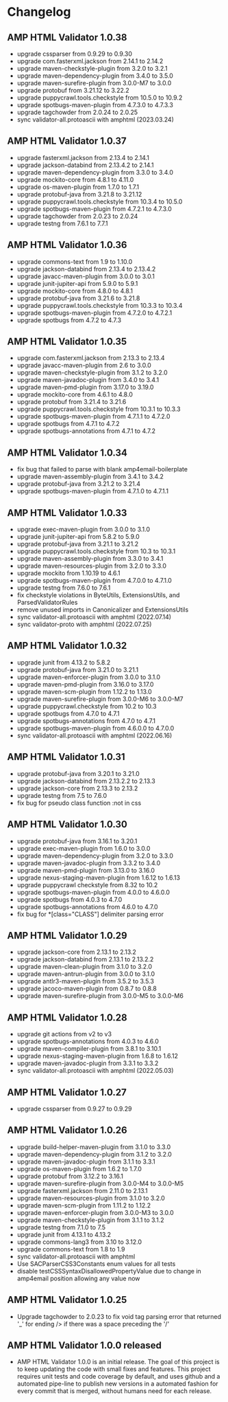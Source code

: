 # Changelog

## AMP HTML Validator 1.0.38
- upgrade cssparser from 0.9.29 to 0.9.30
- upgrade com.fasterxml.jackson from 2.14.1 to 2.14.2
- upgrade maven-checkstyle-plugin  from 3.2.0 to 3.2.1
- upgrade maven-dependency-plugin from 3.4.0 to 3.5.0
- upgrade maven-surefire-plugin from 3.0.0-M7 to 3.0.0
- upgrade protobuf from 3.21.12 to 3.22.2
- upgrade puppycrawl.tools.checkstyle from 10.5.0 to 10.9.2
- upgrade spotbugs-maven-plugin from 4.7.3.0 to 4.7.3.3
- upgrade tagchowder from 2.0.24 to 2.0.25
- sync validator-all.protoascii with amphtml (2023.03.24)

## AMP HTML Validator 1.0.37
- upgrade fasterxml.jackson from 2.13.4 to 2.14.1
- upgrade jackson-databind from 2.13.4.2 to 2.14.1
- upgrade maven-dependency-plugin from 3.3.0 to 3.4.0
- upgrade mockito-core from 4.8.1 to 4.11.0
- upgrade os-maven-plugin from 1.7.0 to 1.7.1
- upgrade protobuf-java from 3.21.8 to 3.21.12
- upgrade puppycrawl.tools.checkstyle from 10.3.4 to 10.5.0
- upgrade spotbugs-maven-plugin from 4.7.2.1 to 4.7.3.0
- upgrade tagchowder from 2.0.23 to 2.0.24
- upgrade testng from 7.6.1 to 7.7.1

## AMP HTML Validator 1.0.36
- upgrade commons-text from 1.9 to 1.10.0
- upgrade jackson-databind from 2.13.4 to 2.13.4.2
- upgrade javacc-maven-plugin from 3.0.0 to 3.0.1
- upgrade junit-jupiter-api from 5.9.0 to 5.9.1
- upgrade mockito-core from 4.8.0 to 4.8.1
- upgrade protobuf-java from 3.21.6 to 3.21.8
- upgrade puppycrawl.tools.checkstyle from 10.3.3 to 10.3.4
- upgrade spotbugs-maven-plugin from 4.7.2.0 to 4.7.2.1
- upgrade spotbugs from 4.7.2 to 4.7.3

## AMP HTML Validator 1.0.35
- upgrade com.fasterxml.jackson from 2.13.3 to 2.13.4
- upgrade javacc-maven-plugin from 2.6 to 3.0.0
- upgrade maven-checkstyle-plugin  from 3.1.2 to 3.2.0
- upgrade maven-javadoc-plugin from 3.4.0 to 3.4.1
- upgrade maven-pmd-plugin from 3.17.0 to 3.19.0
- upgrade mockito-core from 4.6.1 to 4.8.0
- upgrade protobuf from 3.21.4 to 3.21.6
- upgrade puppycrawl.tools.checkstyle from 10.3.1 to 10.3.3
- upgrade spotbugs-maven-plugin from 4.7.1.1 to 4.7.2.0
- upgrade spotbugs from 4.7.1 to 4.7.2
- upgrade spotbugs-annotations from 4.7.1 to 4.7.2

## AMP HTML Validator 1.0.34
- fix bug that failed to parse with blank amp4email-boilerplate
- upgrade maven-assembly-plugin from 3.4.1 to 3.4.2
- upgrade protobuf-java from 3.21.2 to 3.21.4
- upgrade spotbugs-maven-plugin from 4.7.1.0 to 4.7.1.1

## AMP HTML Validator 1.0.33
- upgrade exec-maven-plugin from 3.0.0 to 3.1.0
- upgrade junit-jupiter-api from 5.8.2 to 5.9.0
- upgrade protobuf-java from 3.21.1 to 3.21.2
- upgrade puppycrawl.tools.checkstyle from 10.3 to 10.3.1
- upgrade maven-assembly-plugin from 3.3.0 to 3.4.1
- upgrade maven-resources-plugin from 3.2.0 to 3.3.0
- upgrade mockito from 1.10.19 to 4.6.1
- upgrade spotbugs-maven-plugin from 4.7.0.0 to 4.7.1.0
- upgrade testng from 7.6.0 to 7.6.1
- fix checkstyle violations in ByteUtils, ExtensionsUtils, and ParsedValidatorRules
- remove unused imports in Canonicalizer and ExtensionsUtils
- sync validator-all.protoascii with amphtml (2022.07.14)
- sync validator-proto with amphtml (2022.07.25)

## AMP HTML Validator 1.0.32
- upgrade junit from 4.13.2 to 5.8.2
- upgrade protobuf-java from 3.21.0 to 3.21.1
- upgrade maven-enforcer-plugin from 3.0.0 to 3.1.0
- upgrade maven-pmd-plugin from 3.16.0 to 3.17.0
- upgrade maven-scm-plugin from 1.12.2 to 1.13.0
- upgrade maven-surefire-plugin from 3.0.0-M6 to 3.0.0-M7
- upgrade puppycrawl.checkstyle from 10.2 to 10.3
- upgrade spotbugs from 4.7.0 to 4.7.1
- upgrade spotbugs-annotations from 4.7.0 to 4.7.1
- upgrade spotbugs-maven-plugin from 4.6.0.0 to 4.7.0.0
- sync validator-all.protoascii with amphtml (2022.06.16)

## AMP HTML Validator 1.0.31
- upgrade protobuf-java from 3.20.1 to 3.21.0
- upgrade jackson-databind from 2.13.2.2 to 2.13.3
- upgrade jackson-core from 2.13.3 to 2.13.2
- upgrade testng from 7.5 to 7.6.0
- fix bug for pseudo class function :not in css

## AMP HTML Validator 1.0.30
- upgrade protobuf-java from 3.16.1 to 3.20.1
- upgrade exec-maven-plugin from 1.6.0 to 3.0.0
- upgrade maven-dependency-plugin from 3.2.0 to 3.3.0
- upgrade maven-javadoc-plugin from 3.3.2 to 3.4.0
- upgrade maven-pmd-plugin from 3.13.0 to 3.16.0
- upgrade nexus-staging-maven-plugin from 1.6.12 to 1.6.13
- upgrade puppycrawl checkstyle from 8.32 to 10.2
- upgrade spotbugs-maven-plugin from 4.0.0 to 4.6.0.0
- upgrade spotbugs from 4.0.3 to 4.7.0
- upgrade spotbugs-annotations from 4.6.0 to 4.7.0
- fix bug for *[class="CLASS"] delimiter parsing error

## AMP HTML Validator 1.0.29
- upgrade jackson-core from 2.13.1 to 2.13.2
- upgrade jackson-databind from 2.13.1 to 2.13.2.2
- upgrade maven-clean-plugin from 3.1.0 to 3.2.0
- upgrade maven-antrun-plugin from 3.0.0 to 3.1.0
- upgrade antlr3-maven-plugin from 3.5.2 to 3.5.3
- upgrade jacoco-maven-plugin from 0.8.7 to 0.8.8
- upgrade maven-surefire-plugin from 3.0.0-M5 to 3.0.0-M6

## AMP HTML Validator 1.0.28
- upgrade git actions from v2 to v3
- upgrade spotbugs-annotations from 4.0.3 to 4.6.0
- upgrade maven-compiler-plugin from 3.8.1 to 3.10.1
- upgrade nexus-staging-maven-plugin from 1.6.8 to 1.6.12
- upgrade maven-javadoc-plugin from 3.3.1 to 3.3.2
- sync validator-all.protoascii with amphtml (2022.05.03)

## AMP HTML Validator 1.0.27
- upgrade cssparser from 0.9.27 to 0.9.29

## AMP HTML Validator 1.0.26
- upgrade build-helper-maven-plugin from 3.1.0 to 3.3.0
- upgrade maven-dependency-plugin from 3.1.2 to 3.2.0
- upgrade maven-javadoc-plugin from 3.1.1 to 3.3.1
- upgrade os-maven-plugin from 1.6.2 to 1.7.0
- upgrade protobuf from 3.12.2 to 3.16.1
- upgrade maven-surefire-plugin from 3.0.0-M4 to 3.0.0-M5
- upgrade fasterxml.jackson from 2.11.0 to 2.13.1
- upgrade maven-resources-plugin from 3.1.0 to 3.2.0
- upgrade maven-scm-plugin from 1.11.2 to 1.12.2
- upgrade maven-enforcer-plugin from 3.0.0-M3 to 3.0.0
- upgrade maven-checkstyle-plugin from 3.1.1 to 3.1.2
- upgrade testng from 7.1.0 to 7.5
- upgrade junit from 4.13.1 to 4.13.2
- upgrade commons-lang3 from 3.10 to 3.12.0
- upgrade commons-text from 1.8 to 1.9
- sync validator-all.protoascii with amphtml
- Use SACParserCSS3Constants enum values for all tests
- disable testCSSSyntaxDisallowedPropertyValue due to change in amp4email position allowing any value now

## AMP HTML Validator 1.0.25
- Upgrade tagchowder to 2.0.23 to fix void tag parsing error that returned '_' for ending /> if there was a space preceding the '/'

## AMP HTML Validator 1.0.0 released
- AMP HTML Validator 1.0.0 is an initial release. The goal of this project is to keep updating the code with small fixes and features. This project requires unit tests and code coverage by default, and uses github and a automated pipe-line to publish new versions in a automated fashion for every commit that is merged, without humans need for each release.
